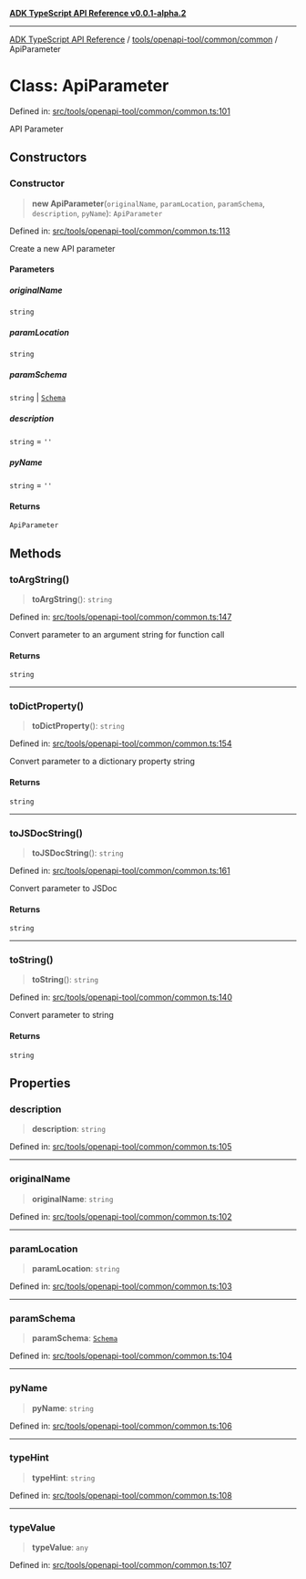 [**ADK TypeScript API Reference v0.0.1-alpha.2**](../../../../../README.md)

***

[ADK TypeScript API Reference](../../../../../modules.md) / [tools/openapi-tool/common/common](../README.md) / ApiParameter

# Class: ApiParameter

Defined in: [src/tools/openapi-tool/common/common.ts:101](https://github.com/njraladdin/adk-typescript/blob/main/src/tools/openapi-tool/common/common.ts#L101)

API Parameter

## Constructors

### Constructor

> **new ApiParameter**(`originalName`, `paramLocation`, `paramSchema`, `description`, `pyName`): `ApiParameter`

Defined in: [src/tools/openapi-tool/common/common.ts:113](https://github.com/njraladdin/adk-typescript/blob/main/src/tools/openapi-tool/common/common.ts#L113)

Create a new API parameter

#### Parameters

##### originalName

`string`

##### paramLocation

`string`

##### paramSchema

`string` | [`Schema`](../interfaces/Schema.md)

##### description

`string` = `''`

##### pyName

`string` = `''`

#### Returns

`ApiParameter`

## Methods

### toArgString()

> **toArgString**(): `string`

Defined in: [src/tools/openapi-tool/common/common.ts:147](https://github.com/njraladdin/adk-typescript/blob/main/src/tools/openapi-tool/common/common.ts#L147)

Convert parameter to an argument string for function call

#### Returns

`string`

***

### toDictProperty()

> **toDictProperty**(): `string`

Defined in: [src/tools/openapi-tool/common/common.ts:154](https://github.com/njraladdin/adk-typescript/blob/main/src/tools/openapi-tool/common/common.ts#L154)

Convert parameter to a dictionary property string

#### Returns

`string`

***

### toJSDocString()

> **toJSDocString**(): `string`

Defined in: [src/tools/openapi-tool/common/common.ts:161](https://github.com/njraladdin/adk-typescript/blob/main/src/tools/openapi-tool/common/common.ts#L161)

Convert parameter to JSDoc

#### Returns

`string`

***

### toString()

> **toString**(): `string`

Defined in: [src/tools/openapi-tool/common/common.ts:140](https://github.com/njraladdin/adk-typescript/blob/main/src/tools/openapi-tool/common/common.ts#L140)

Convert parameter to string

#### Returns

`string`

## Properties

### description

> **description**: `string`

Defined in: [src/tools/openapi-tool/common/common.ts:105](https://github.com/njraladdin/adk-typescript/blob/main/src/tools/openapi-tool/common/common.ts#L105)

***

### originalName

> **originalName**: `string`

Defined in: [src/tools/openapi-tool/common/common.ts:102](https://github.com/njraladdin/adk-typescript/blob/main/src/tools/openapi-tool/common/common.ts#L102)

***

### paramLocation

> **paramLocation**: `string`

Defined in: [src/tools/openapi-tool/common/common.ts:103](https://github.com/njraladdin/adk-typescript/blob/main/src/tools/openapi-tool/common/common.ts#L103)

***

### paramSchema

> **paramSchema**: [`Schema`](../interfaces/Schema.md)

Defined in: [src/tools/openapi-tool/common/common.ts:104](https://github.com/njraladdin/adk-typescript/blob/main/src/tools/openapi-tool/common/common.ts#L104)

***

### pyName

> **pyName**: `string`

Defined in: [src/tools/openapi-tool/common/common.ts:106](https://github.com/njraladdin/adk-typescript/blob/main/src/tools/openapi-tool/common/common.ts#L106)

***

### typeHint

> **typeHint**: `string`

Defined in: [src/tools/openapi-tool/common/common.ts:108](https://github.com/njraladdin/adk-typescript/blob/main/src/tools/openapi-tool/common/common.ts#L108)

***

### typeValue

> **typeValue**: `any`

Defined in: [src/tools/openapi-tool/common/common.ts:107](https://github.com/njraladdin/adk-typescript/blob/main/src/tools/openapi-tool/common/common.ts#L107)
